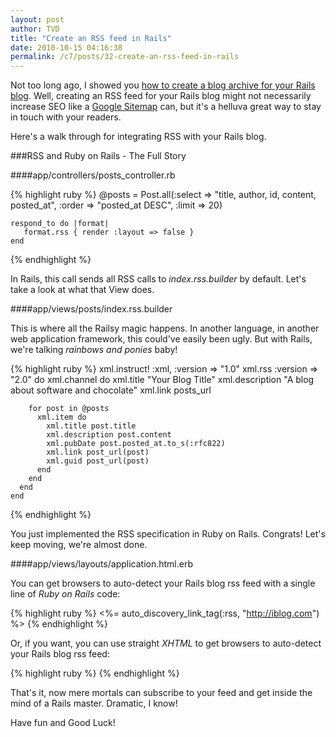 ```yaml
---
layout: post
author: TVD
title: "Create an RSS feed in Rails"
date: 2010-10-15 04:16:38
permalink: /c7/posts/32-create-an-rss-feed-in-rails
---
```


Not too long ago, I showed you [how to create a blog archive for your Rails blog][1]. Well, creating an RSS feed for your Rails blog might not necessarily increase SEO like a [Google Sitemap][2] can, but it's a helluva great way to stay in touch with your readers. 

Here's a walk through for integrating RSS with your Rails blog.

###RSS and Ruby on Rails - The Full Story

####app/controllers/posts_controller.rb

{% highlight ruby %}
    @posts = Post.all(:select => "title, author, id, content, posted_at", :order => "posted_at DESC", :limit => 20) 
        
    respond_to do |format|
       format.rss { render :layout => false }
    end
{% endhighlight %}

In Rails, this call sends all RSS calls to *index.rss.builder* by default. Let's take a look at what that View does.

####app/views/posts/index.rss.builder

This is where all the Railsy magic happens. In another language, in another web application framework, this could've easily been ugly. But with Rails, we're talking *rainbows and ponies* baby!

{% highlight ruby %}
    xml.instruct! :xml, :version => "1.0" 
    xml.rss :version => "2.0" do
      xml.channel do
        xml.title "Your Blog Title"
        xml.description "A blog about software and chocolate"
        xml.link posts_url
        
        for post in @posts
          xml.item do
            xml.title post.title
            xml.description post.content
            xml.pubDate post.posted_at.to_s(:rfc822)
            xml.link post_url(post)
            xml.guid post_url(post)
          end
        end
      end
    end
{% endhighlight %}

You just implemented the RSS specification in Ruby on Rails. Congrats! Let's keep moving, we're almost done.

####app/views/layouts/application.html.erb

You can get browsers to auto-detect your Rails blog rss feed with a single line of *Ruby on Rails* code:

{% highlight ruby %}
    <%= auto_discovery_link_tag(:rss, "http://iblog.com") %>
{% endhighlight %}

Or, if you want, you can use straight *XHTML* to get browsers to auto-detect your Rails blog rss feed:

{% highlight ruby %}
    <link href="http://iblog.com" rel="alternate" title="RSS" type="application/rss+xml" />
{% endhighlight %}

That's it, now mere mortals can subscribe to your feed and get inside the mind of a Rails master. Dramatic, I know! 

Have fun and Good Luck! 


  [1]: http://techoctave.com/c7/posts/29-create-a-blog-archive-with-rails
  [2]: http://techoctave.com/c7/posts/10-scream-seo-karma-with-a-google-sitemap-for-your-rails-blog


